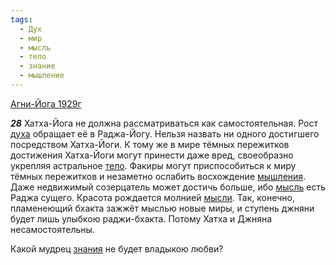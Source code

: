```yaml
---
tags:
  - Дух
  - мир
  - мысль
  - тело
  - знание
  - мышление
---
```


[Агни-Йога 1929г](/agni/1929)

___28___
Хатха-Йога не должна рассматриваться как самостоятельная. Рост [духа](/tag/#Дух) обращает её в Раджа-Йогу. Нельзя назвать ни одного достигшего посредством Хатха-Йоги. К тому же в мире тёмных пережитков достижения Хатха-Йоги могут принести даже вред, своеобразно укрепляя астральное [тело](/tag/#тело). Факиры могут приспособиться к миру тёмных пережитков и незаметно ослабить восхождение [мышления](/tag/#мышление). Даже недвижимый созерцатель может достичь больше, ибо [мысль](/tag/#мысль) есть Раджа сущего. Красота рождается молнией [мысли](/tag/#мысль). Так, конечно, пламенеющий бхакта зажжёт мыслью новые миры, и ступень джняни будет лишь улыбкою раджи-бхакта. Потому Хатха и Джняна несамостоятельны.   

Какой мудрец [знания](/tag/#знание) не будет владыкою любви?